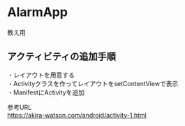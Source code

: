 # AlarmApp
教え用

## アクティビティの追加手順
・レイアウトを用意する  
・Activityクラスを作ってレイアウトをsetContentViewで表示  
・ManifestにActivityを追加  

参考URL  
https://akira-watson.com/android/activity-1.html
